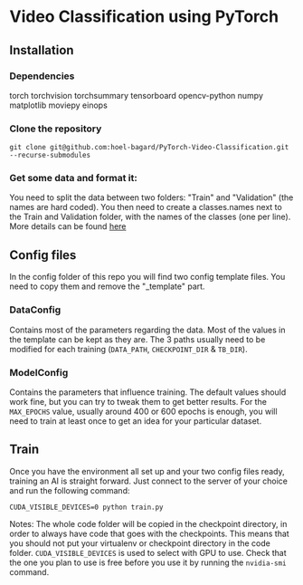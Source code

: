 # Video Classification using PyTorch
## Installation

### Dependencies
torch
torchvision
torchsummary
tensorboard
opencv-python
numpy
matplotlib
moviepy
einops


### Clone the repository
```
git clone git@github.com:hoel-bagard/PyTorch-Video-Classification.git --recurse-submodules
```

### Get some data and format it:

You need to split the data between two folders: "Train" and "Validation" (the names are hard coded). You then need to create a classes.names next to the Train and Validation folder, with the names of the classes (one per line). More details can be found [here](https://github.com/hoel-bagard/PyTorch-Video-Classification/wiki/Dataset)


## Config files
In the config folder of this repo you will find two config template files. You need to copy them and remove the "_template" part.

### DataConfig
Contains most of the parameters regarding the data. Most of the values in the template can be kept as they are. The 3 paths usually need to be modified for each training (`DATA_PATH`, `CHECKPOINT_DIR` & `TB_DIR`). 

### ModelConfig
Contains the parameters that influence training. The default values should work fine, but you can try to tweak them to get better results. For the `MAX_EPOCHS` value, usually around 400 or 600 epochs is enough, you will need to train at least once to get an idea for your particular dataset.

## Train
Once you have the environment all set up and your two config files ready, training an AI is straight forward. Just connect to the server of your choice and run the following command: 
```
CUDA_VISIBLE_DEVICES=0 python train.py
```

Notes:
The whole code folder will be copied in the checkpoint directory, in order to always have code that goes with the checkpoints. This means that you should not put your virtualenv or checkpoint directory in the code folder.
`CUDA_VISIBLE_DEVICES` is used to select with GPU to use. Check that the one you plan to use is free before you use it by running the `nvidia-smi` command.
